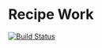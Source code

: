 # Recipe Work

[![Build Status](https://travis-ci.org/alnutile/recipes.svg?branch=master)](https://travis-ci.org/alnutile/recipes)


